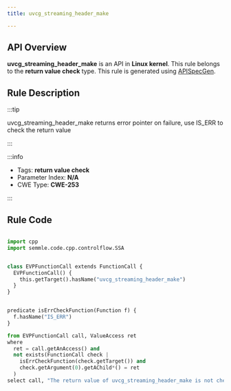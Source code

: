 ```yaml
---
title: uvcg_streaming_header_make

---
```



## API Overview
**uvcg_streaming_header_make** is an API in **Linux kernel**. This rule belongs to the **return value check** type. This rule is generated using [APISpecGen](../../tools/APISpecGen).
## Rule Description

:::tip

uvcg_streaming_header_make returns error pointer on failure, use IS_ERR to check the return value

:::

:::info

- Tags: **return value check**
- Parameter Index: **N/A**
- CWE Type: **CWE-253**

:::

## Rule Code
```python

import cpp
import semmle.code.cpp.controlflow.SSA


class EVPFunctionCall extends FunctionCall {
  EVPFunctionCall() {
    this.getTarget().hasName("uvcg_streaming_header_make")
  }
}


predicate isErrCheckFunction(Function f) {
  f.hasName("IS_ERR") 
}

from EVPFunctionCall call, ValueAccess ret
where
  ret = call.getAnAccess() and
  not exists(FunctionCall check |
    isErrCheckFunction(check.getTarget()) and
    check.getArgument(0).getAChild*() = ret
  )
select call, "The return value of uvcg_streaming_header_make is not checked with IS_ERR."
    
```